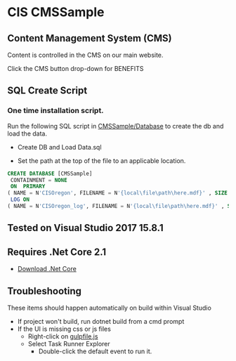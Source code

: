 # CIS CMSSample



## Content Management System (CMS)

Content is controlled in the CMS on our main website. 

Click the CMS button drop-down for BENEFITS


## SQL Create Script

### One time installation script.

Run the following SQL script in [CMSSample/Database](Database) to create the db and load the data.

* Create DB and Load Data.sql

* Set the path at the top of the file to an applicable location.

``` sql
CREATE DATABASE [CMSSample]
 CONTAINMENT = NONE
 ON  PRIMARY 
( NAME = N'CISOregon', FILENAME = N'{local\file\path\here.mdf}' , SIZE = 4096KB , MAXSIZE = UNLIMITED, FILEGROWTH = 10%)
 LOG ON 
( NAME = N'CISOregon_log', FILENAME = N'{local\file\path\here.mdf}' , SIZE = 5512KB , MAXSIZE = 2048GB , FILEGROWTH = 10%)
```

## Tested on Visual Studio 2017 15.8.1

## Requires .Net Core 2.1 
 
* [Download .Net Core](https://www.microsoft.com/net/download)

## Troubleshooting 
These items should happen automatically on build within Visual Studio

* If project won't build, run dotnet build from a cmd prompt
* If the UI is missing css or js files
    * Right-click on [gulpfile.js](src/Benefits.Web/gulpfile.js) 
    * Select Task Runner Explorer 
        * Double-click the default event to run it.





